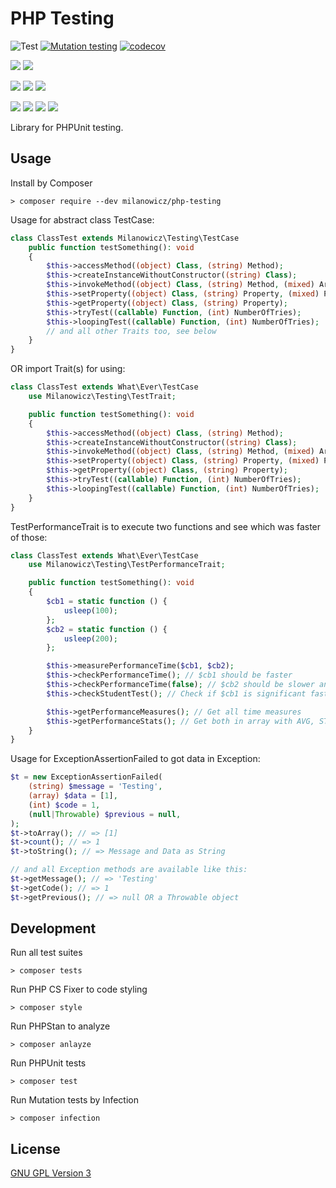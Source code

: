 # PHP Testing
![Test](https://github.com/milanowicz/php-testing/workflows/Testing/badge.svg?branch=master)
[![Mutation testing](https://img.shields.io/endpoint?style=flat&url=https%3A%2F%2Fbadge-api.stryker-mutator.io%2Fgithub.com%2Fmilanowicz%2Fphp-testing%2Fmaster)](https://dashboard.stryker-mutator.io/reports/github.com/milanowicz/php-testing/master)
[![codecov](https://codecov.io/gh/milanowicz/php-testing/branch/master/graph/badge.svg?token=42G6ETI9NV)](https://codecov.io/gh/milanowicz/php-testing)

![](https://img.shields.io/packagist/php-v/milanowicz/php-testing)
![](https://img.shields.io/github/languages/top/milanowicz/php-testing)

![](https://img.shields.io/github/v/tag/milanowicz/php-testing)
![](https://img.shields.io/github/repo-size/milanowicz/php-testing)
![](https://img.shields.io/github/languages/code-size/milanowicz/php-testing)

![](https://img.shields.io/packagist/v/milanowicz/php-testing)
![](https://img.shields.io/packagist/dt/milanowicz/php-testing)
![](https://img.shields.io/packagist/dd/milanowicz/php-testing)
![](https://img.shields.io/packagist/dm/milanowicz/php-testing)


Library for PHPUnit testing.


## Usage

Install by Composer

```shell
> composer require --dev milanowicz/php-testing
```

Usage for abstract class TestCase:

```php
class ClassTest extends Milanowicz\Testing\TestCase
    public function testSomething(): void
    {
        $this->accessMethod((object) Class, (string) Method);
        $this->createInstanceWithoutConstructor((string) Class);
        $this->invokeMethod((object) Class, (string) Method, (mixed) ArgumentsForMethod);
        $this->setProperty((object) Class, (string) Property, (mixed) PropertyValue);
        $this->getProperty((object) Class, (string) Property);
        $this->tryTest((callable) Function, (int) NumberOfTries);
        $this->loopingTest((callable) Function, (int) NumberOfTries);
        // and all other Traits too, see below
    }
}
```

OR import Trait(s) for using:

```php
class ClassTest extends What\Ever\TestCase
    use Milanowicz\Testing\TestTrait;

    public function testSomething(): void
    {
        $this->accessMethod((object) Class, (string) Method);
        $this->createInstanceWithoutConstructor((string) Class);
        $this->invokeMethod((object) Class, (string) Method, (mixed) ArgumentsForMethod);
        $this->setProperty((object) Class, (string) Property, (mixed) PropertyValue);
        $this->getProperty((object) Class, (string) Property);
        $this->tryTest((callable) Function, (int) NumberOfTries);
        $this->loopingTest((callable) Function, (int) NumberOfTries);
    }
}

```

TestPerformanceTrait is to execute two functions and see which was faster of those:

```php
class ClassTest extends What\Ever\TestCase
    use Milanowicz\Testing\TestPerformanceTrait;

    public function testSomething(): void
    {
        $cb1 = static function () {
            usleep(100);
        };
        $cb2 = static function () {
            usleep(200);
        };

        $this->measurePerformanceTime($cb1, $cb2);
        $this->checkPerformanceTime(); // $cb1 should be faster 
        $this->checkPerformanceTime(false); // $cb2 should be slower and throw an Exception
        $this->checkStudentTest(); // Check if $cb1 is significant faster

        $this->getPerformanceMeasures(); // Get all time measures 
        $this->getPerformanceStats(); // Get both in array with AVG, STD and Median 
    }
}
```

Usage for ExceptionAssertionFailed to got data in Exception:

```php
$t = new ExceptionAssertionFailed(
    (string) $message = 'Testing',
    (array) $data = [1],
    (int) $code = 1,
    (null|Throwable) $previous = null,
);
$t->toArray(); // => [1]
$t->count(); // => 1
$t->toString(); // => Message and Data as String

// and all Exception methods are available like this:
$t->getMessage(); // => 'Testing'
$t->getCode(); // => 1
$t->getPrevious(); // => null OR a Throwable object
```


## Development

Run all test suites
```shell
> composer tests
```

Run PHP CS Fixer to code styling
```shell
> composer style
```

Run PHPStan to analyze
```shell
> composer anlayze
```

Run PHPUnit tests
```shell
> composer test
```

Run Mutation tests by Infection
```shell
> composer infection
```


## License

[GNU GPL Version 3](http://www.gnu.org/copyleft/gpl.html)
